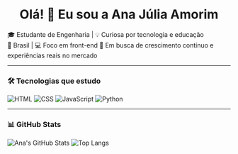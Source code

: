 <h1 align="center">Olá! 👋 Eu sou a Ana Júlia Amorim</h1>

🎓 Estudante de Engenharia | 💡 Curiosa por tecnologia e educação  
📍 Brasil | 💻 Foco em front-end
🚀 Em busca de crescimento contínuo e experiências reais no mercado  

---

### 🛠️ Tecnologias que estudo
![HTML](https://img.shields.io/badge/-HTML5-orange?logo=html5&logoColor=white)
![CSS](https://img.shields.io/badge/-CSS3-blue?logo=css3&logoColor=white)
![JavaScript](https://img.shields.io/badge/-JavaScript-yellow?logo=javascript&logoColor=black)
![Python](https://img.shields.io/badge/-Python-3776AB?logo=python&logoColor=white)

---

### 📊 GitHub Stats
![Ana's GitHub Stats](https://github-readme-stats.vercel.app/api?username=SEUUSUARIO&show_icons=true&theme=tokyonight)
![Top Langs](https://github-readme-stats.vercel.app/api/top-langs/?username=SEUUSUARIO&layout=compact&theme=tokyonight)
